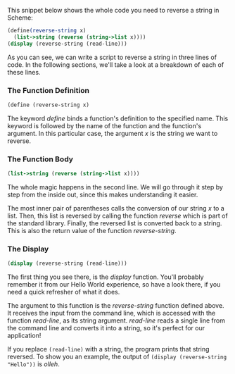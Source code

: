 This snippet below shows the whole code you need to reverse a string in Scheme:

```scheme
(define(reverse-string x)
  (list->string (reverse (string->list x))))
(display (reverse-string (read-line)))
```

As you can see, we can write a script to reverse a string in three lines of code.
In the following sections, we'll take a look at a breakdown of each of these lines.

### The Function Definition

```scheme
(define (reverse-string x)
```

The keyword *define* binds a function's definition to the specified name. This
keyword is followed by the name of the function and the function's argument. In
this particular case, the argument *x* is the string we want to reverse.

### The Function Body

```scheme
(list->string (reverse (string->list x))))
```

The whole magic happens in the second line. We will go through it step by step
from the inside out, since this makes understanding it easier.

The most inner pair of parentheses calls the conversion of our string *x* to a
list. Then, this list is reversed by calling the function *reverse* which is part
of the standard library. Finally, the reversed list is converted back to a string.
This is also the return value of the function *reverse-string*.

### The Display

```scheme
(display (reverse-string (read-line)))
```

The first thing you see there, is the *display* function. You'll probably remember
it from our Hello World experience, so have a look there, if you need a quick
refresher of what it does.

The argument to this function is the *reverse-string* function defined above. It
receives the input from the command line, which is accessed with the function
*read-line*, as its string argument. *read-line* reads a single line from the
command line and converts it into a string, so it's perfect for our application!

If you replace `(read-line)` with a string, the program prints that string
reversed. To show you an example, the output of
`(display (reverse-string "Hello"))` is *olleh*.

